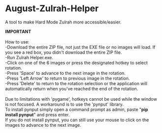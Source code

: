 # August-Zulrah-Helper
A tool to make Hard Mode Zulrah more accessible/easier.

**IMPORTANT**<br /><br />
How to use:<br />
-Download the entire ZIP file, not just the EXE file or no images will load. If you see a red box, you didn't download the entire ZIP file.<br />
-Run Zulrah Helper.exe.<br />
-Click on one of the 6 images or press the designated hotkey to select rotation.<br />
-Press 'Space' to advance to the next image in the rotation.<br />
-Press 'Left Arrow' to return to previous image in the rotation.<br />
-Press 'Delete' to return to the rotation selection or the application will automatically return when you've reached the end of the rotation.<br /><br />
Due to limitations with 'pygame', hotkeys cannot be used while the window is not focused. A workaround is to use the 'pynput' library.<br />
To install pynput simply open a command prompt as admin, paste "**pip install pynput**" and press enter.<br />
If you do not install pynput, you can still use your mouse to click on the images to advance to the next image.
